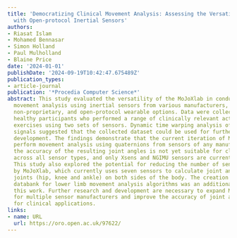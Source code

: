 ```yaml
---
title: 'Democratizing Clinical Movement Analysis: Assessing the Versatility of MoJoXlab
  with Open-protocol Inertial Sensors'
authors:
- Riasat Islam
- Mohamed Bennasar
- Simon Holland
- Paul Mulholland
- Blaine Price
date: '2024-01-01'
publishDate: '2024-09-19T10:42:47.675489Z'
publication_types:
- article-journal
publication: '*Procedia Computer Science*'
abstract: This study evaluated the versatility of the MoJoXlab in conducting clinical
  movement analysis using inertial sensors from various manufacturers, including low-cost,
  non-proprietary, and open-protocol wearable options. Data were collected from 15
  healthy participants who performed a range of clinically relevant activities and
  exercises using two sets of sensors. Dynamic time warping analysis of the sensor
  signals suggested that the collected dataset could be used for further algorithm
  development. The findings demonstrate that the current iteration of MoJoXlab can
  perform movement analysis using quaternions from sensors of any manufacturer. However,
  the accuracy of the resulting joint angles is not yet suitable for clinical applications
  across all sensor types, and only Xsens and NGIMU sensors are currently supported.
  This study also explored the potential for reducing the number of sensors required
  by MoJoXlab, which currently uses seven sensors to calculate joint angles for three
  joints (hip, knee and ankle) on both sides of the body. The creation of a comprehensive
  databank for lower limb movement analysis algorithms was an additional outcome of
  this work. Further research and development are necessary to expand MoJoXlab's support
  for multiple sensor manufacturers and improve the accuracy of joint angle calculations
  for clinical applications.
links:
- name: URL
  url: https://oro.open.ac.uk/97622/
---
```

